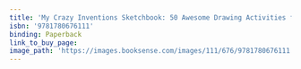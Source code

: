 ```yaml
---
title: 'My Crazy Inventions Sketchbook: 50 Awesome Drawing Activities for Young Inventors'
isbn: '9781780676111'
binding: Paperback
link_to_buy_page:
image_path: 'https://images.booksense.com/images/111/676/9781780676111.jpg'
---
```



